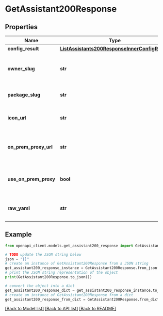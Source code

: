 # GetAssistant200Response

## Properties

| Name                  | Type                                                                                            | Description                                               | Notes      |
| --------------------- | ----------------------------------------------------------------------------------------------- | --------------------------------------------------------- | ---------- |
| **config_result**     | [**ListAssistants200ResponseInnerConfigResult**](ListAssistants200ResponseInnerConfigResult.md) |                                                           |
| **owner_slug**        | **str**                                                                                         | Slug of the user or organization that owns the assistant  |
| **package_slug**      | **str**                                                                                         | Slug of the assistant package                             |
| **icon_url**          | **str**                                                                                         | Pre-signed URL for the assistant&#39;s icon               | [optional] |
| **on_prem_proxy_url** | **str**                                                                                         | URL of the on-premises proxy if the organization uses one | [optional] |
| **use_on_prem_proxy** | **bool**                                                                                        | Whether the organization uses an on-premises proxy        | [optional] |
| **raw_yaml**          | **str**                                                                                         | Raw YAML configuration of the assistant                   | [optional] |

## Example

```python
from openapi_client.models.get_assistant200_response import GetAssistant200Response

# TODO update the JSON string below
json = "{}"
# create an instance of GetAssistant200Response from a JSON string
get_assistant200_response_instance = GetAssistant200Response.from_json(json)
# print the JSON string representation of the object
print(GetAssistant200Response.to_json())

# convert the object into a dict
get_assistant200_response_dict = get_assistant200_response_instance.to_dict()
# create an instance of GetAssistant200Response from a dict
get_assistant200_response_from_dict = GetAssistant200Response.from_dict(get_assistant200_response_dict)
```

[[Back to Model list]](../README.md#documentation-for-models) [[Back to API list]](../README.md#documentation-for-api-endpoints) [[Back to README]](../README.md)
